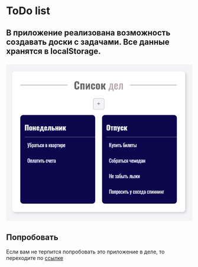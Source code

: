 # ToDo list

## В приложение реализована возможность создавать доски с задачами. Все данные хранятся в localStorage.
![](Demo.png)

## Попробовать
Если вам не терпится попробовать это приложение в деле, то переходите по [ссылке](https://saspovych.github.io/to_do_list/index.html)  
